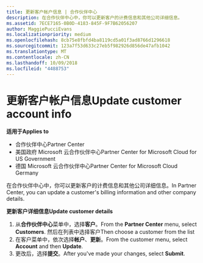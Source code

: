 ```yaml
---
title: 更新客户帐户信息 | 合作伙伴中心
description: 在合作伙伴中心中，你可以更新客户的计费信息和其他公司详细信息。
ms.assetid: 7ECE7165-0B0D-4183-845F-9F7B62056207
author: MaggiePucciEvans
ms.localizationpriority: medium
ms.openlocfilehash: 8cb75e8fbfd4ba8119cd5a01f3ad8766d1296618
ms.sourcegitcommit: 123a7f53d633c27eb5f982926d856de47afb1042
ms.translationtype: MT
ms.contentlocale: zh-CN
ms.lasthandoff: 10/09/2018
ms.locfileid: "4488753"
---
```

# <a name="update-customer-account-info"></a><span data-ttu-id="a2180-103">更新客户帐户信息</span><span class="sxs-lookup"><span data-stu-id="a2180-103">Update customer account info</span></span>

**<span data-ttu-id="a2180-104">适用于</span><span class="sxs-lookup"><span data-stu-id="a2180-104">Applies to</span></span>**

-  <span data-ttu-id="a2180-105">合作伙伴中心</span><span class="sxs-lookup"><span data-stu-id="a2180-105">Partner Center</span></span>
-  <span data-ttu-id="a2180-106">美国政府 Microsoft 云合作伙伴中心</span><span class="sxs-lookup"><span data-stu-id="a2180-106">Partner Center for Microsoft Cloud for US Government</span></span>
-  <span data-ttu-id="a2180-107">德国 Microsoft 云合作伙伴中心</span><span class="sxs-lookup"><span data-stu-id="a2180-107">Partner Center for Microsoft Cloud Germany</span></span>

<span data-ttu-id="a2180-108">在合作伙伴中心中，你可以更新客户的计费信息和其他公司详细信息。</span><span class="sxs-lookup"><span data-stu-id="a2180-108">In Partner Center, you can update a customer's billing information and other company details.</span></span>

**<span data-ttu-id="a2180-109">更新客户详细信息</span><span class="sxs-lookup"><span data-stu-id="a2180-109">Update customer details</span></span>**

1.  <span data-ttu-id="a2180-110">从**合作伙伴中心**菜单中，选择**客户**。</span><span class="sxs-lookup"><span data-stu-id="a2180-110">From the **Partner Center** menu, select **Customers**.</span></span> <span data-ttu-id="a2180-111">然后在列表中选择客户</span><span class="sxs-lookup"><span data-stu-id="a2180-111">Then choose a customer from the list</span></span>
2.  <span data-ttu-id="a2180-112">在客户菜单中，依次选择**帐户**、**更新**。</span><span class="sxs-lookup"><span data-stu-id="a2180-112">From the customer menu, select **Account** and then **Update**.</span></span>
3.  <span data-ttu-id="a2180-113">更改后，选择**提交**。</span><span class="sxs-lookup"><span data-stu-id="a2180-113">After you've made your changes, select **Submit**.</span></span>

 

 



